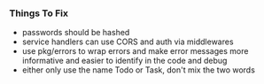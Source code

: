 

### Things To Fix

- passwords should be hashed
- service handlers can use CORS and auth via middlewares
- use pkg/errors to wrap errors and make error messages more informative and easier to identify in the code and debug
- either only use the name Todo or Task, don't mix the two words